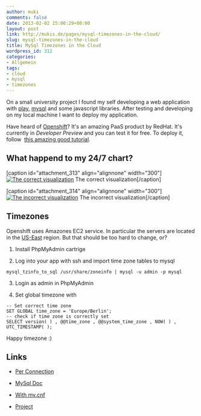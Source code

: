 ```yaml
---
author: muki
comments: false
date: 2013-02-02 15:00:29+00:00
layout: post
link: http://mukis.de/pages/mysql-timezones-in-the-cloud/
slug: mysql-timezones-in-the-cloud
title: MySql Timezones in the Cloud
wordpress_id: 312
categories:
- Allgemein
tags:
- cloud
- mysql
- timezones
---
```


On a small university project I found my self developing a web application with [play](http://www.playframework.org/), [mysql](http://www.mysql.com/) and some javascript libraries. After testing and developing on my local machine I want to deploy my application.

Have heard of [Openshift](https://openshift.redhat.com/)? It's an amazing PaaS product by RedHat. It's currently in _Developer Preview_ and you can test it for free. To deploy it, follow  [this amazing good tutorial](https://github.com/opensas/play2-openshift-quickstart).


## What happend to my 24/7 chart?


[caption id="attachment_313" align="alignnone" width="300"][![The correct visualization](http://mukis.de/pages/wp-content/uploads/2013/02/Auswahl_007-300x116.png)](http://mukis.de/pages/wp-content/uploads/2013/02/Auswahl_007.png) The correct visualization[/caption]

[caption id="attachment_314" align="alignnone" width="300"][![The incorrect visualization](http://mukis.de/pages/wp-content/uploads/2013/02/Auswahl_008-300x113.png)](http://mukis.de/pages/wp-content/uploads/2013/02/Auswahl_008.png) The incorrect visualization[/caption]


## Timezones


Openshift uses Amazones EC2 service. In particular the servers are located in the [US-East](https://openshift.redhat.com/community/forums/openshift/server-time-zone) region. But that should be too hard to change, or?



	
  1. Install PhpMyAdmin cartrige

	
  2. Log into your app with ssh and import time zone tables to mysql

    
    mysql_tzinfo_to_sql /usr/share/zoneinfo | mysql -u admin -p mysql




	
  3. Login as admin in PhpMyAdmin

	
  4. Set global timezone with

    
    -- Set correct time zone
    SET GLOBAL time_zone = 'Europe/Berlin';
    -- check if time zone is correctly set
    SELECT version( ) , @@time_zone , @@system_time_zone , NOW( ) , UTC_TIMESTAMP( );





Happy timezone :)


## Links





	
  * [Per Connection](http://www.electrictoolbox.com/mysql-set-timezone-per-connection/)

	
  * [MySql Doc](http://dev.mysql.com/doc/refman/5.5/en//time-zone-support.html)

	
  * [With my.cnf](http://stackoverflow.com/questions/4562456/mysql-setting-time-zone-in-my-cnf-options-file)

	
  * [Project](https://bartrend-mukis.rhcloud.com/trends)


